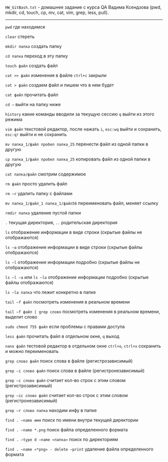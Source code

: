 `HW_GitBash.txt` - домашнее задание с курса QA Вадима Ксендзова (pwd, mkdir, cd, touch, cp, mv, cat, vim, grep, less, pull).
_____________

`pwd` где находимся

`clear` стереть

`mkdir папка` создать папку 

`cd папка` переход в эту папку 

`touch файл` создать файл

`cat >> файл` изменения в файле `ctrl+c` закрыли

`cat > файл` создаем файл и пишем что в нем будет

`cat файл` прочитать файл

`cd –` выйти на папку ниже 

`history` какие команды вводили за текущую сессию `q` выйти из этого режима

`vim файл` текстовой редактор, после нажать `i`, `esc:wq` выйти и сохранить, `esc:q!` выйти и не сохранить

`mv папка_1/файл пробел папка_25` перенести файл из одной папки в другую

`cp папка_1/файл пробел папка_25` копировать файл из одной папки в другую

`cat папка/файл` смотрим содержимое 

`rm файл` просто удалить файл

`rm –r` удалить папку с файлами

`mv папка_1/файл_1 папка_1/файл56` переименовать файл, меняет ссылку

`rmdir папка` удаление пустой папки

`.` текущая директория, `..` родительская директория

`ls` отображение информации в виде строки (скрытые файлы не отображаются)

`ls –a` отображение информации в виде строки (скрытые файлы отображаются)

`ls –l` отображение информации подробно (скрытые файлы не отображаются)

`ls –l –a` или `ls –la` отображение информации подробно (скрытые файлы отображаются)

`ls –la папка` что лежит конкретно в папке 

`tail –f файл` посмотреть изменения в реальном времени

`tail –f файл | grep слово` посмотреть изменения в реальном времени, выделит слово



`sudo chmod 755 файл` если проблемы с правами доступа

`less файл` прочитать файл в отдельном окне, `q` выход

`nano файл` тестовой редактор в отдельном окне `ctrl+o`, `ctrl+x` сохранить и можно переименовать 

`grep слово файл` поиск слова в файле (регистрозависимый)

`grep –i слово файл` поиск слова в файле (регистронезависимый)

`grep –c слово файл` считает кол-во строк с этим словом (регистрозависимый)

`grep –ic слово файл` считает кол-во строк с этим словом (регистронезависимый)

`grep –r слово папка` находим инфу в папке

`find . –name имя` поиск по имени внутри текущей директории

`find . –name *.png` поиск файла определенного формата

`find . –type d –name «папка»` поиск по директориям

`find . –name «*png» - delete –print` удаление файла определенного формата

